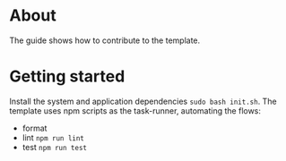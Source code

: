 # About

The guide shows how to contribute to the template.

# Getting started

Install the system and application dependencies `sudo bash init.sh`. The template uses npm scripts as the task-runner, automating the flows:

- format
- lint `npm run lint`
- test `npm run test`
